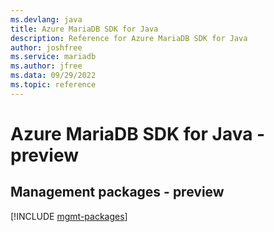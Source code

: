 ```yaml
---
ms.devlang: java
title: Azure MariaDB SDK for Java
description: Reference for Azure MariaDB SDK for Java
author: joshfree
ms.service: mariadb
ms.author: jfree
ms.data: 09/29/2022
ms.topic: reference
---
```

# Azure MariaDB SDK for Java - preview

## Management packages - preview
[!INCLUDE [mgmt-packages](mariadb-mgmt-index.md)]